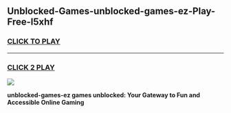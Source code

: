 
## Unblocked-Games-unblocked-games-ez-Play-Free-l5xhf
<h3>
<a href="https://premium76.site?title=unblocked-games-ez&ref=22A">CLICK TO PLAY</a></h3>
<hr>

<h3>
<a href="https://premium76.site?title=unblocked-games-ez&ref=22A">CLICK 2 PLAY</a>
  
</h3>

<a href="https://premium76.site?title=unblocked-games-ez&ref=22A"><img src="https://clearcache.store/games.png"></a>


**unblocked-games-ez games unblocked: Your Gateway to Fun and Accessible Online Gaming**

